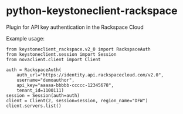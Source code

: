 # python-keystoneclient-rackspace
Plugin for API key authentication in the Rackspace Cloud

Example usage:

    from keystoneclient_rackspace.v2_0 import RackspaceAuth
    from keystoneclient.session import Session
    from novaclient.client import Client

    auth = RackspaceAuth(
        auth_url="https://identity.api.rackspacecloud.com/v2.0",
        username="demoauthor",
        api_key="aaaaa-bbbbb-ccccc-12345678",
        tenant_id=1100111)
    session = Session(auth=auth)
    client = Client(2, session=session, region_name="DFW")
    client.servers.list()
